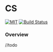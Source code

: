 CS
============
[![MIT](https://img.shields.io/github/license/cstfb/cs)](https://opensource.org/licenses/MIT)
[![Build Status](https://travis-ci.org/cstfb/cs.svg?branch=master)](https://travis-ci.org/cstfb/cs)

### Overview
//todo